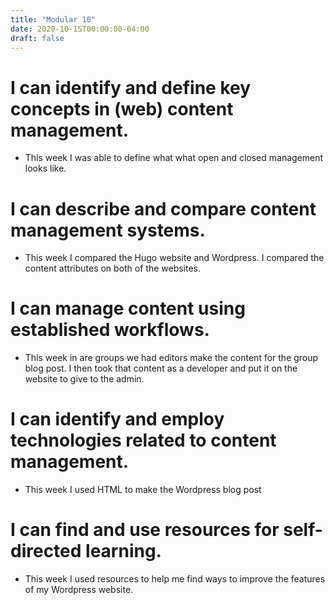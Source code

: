 ```yaml
---
title: "Modular 10"
date: 2020-10-15T00:00:00-04:00
draft: false
--- 
```


I can identify and define key concepts in (web) content management.
====================================================================
* This week I was able to define what what open and closed management looks like. 

I can describe and compare content management systems.
======================================================
* This week I compared the Hugo website and Wordpress. I compared the content attributes on both of the websites. 

I can manage content using established workflows.
=================================================
* This week in are groups we had editors make the content for the group blog post. I then took that content as a developer and put it on the website to give to the admin. 

I can identify and employ technologies related to content management.
==================================================
* This week I used HTML to make the Wordpress blog post 

I can find and use resources for self-directed learning.
========================================================
* This week I used resources to help me find ways to improve the features of my Wordpress website. 
